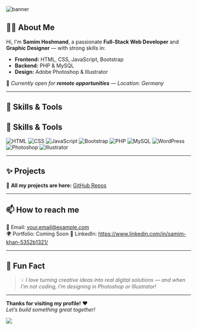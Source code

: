 <!-- Banner or Cover Image -->
<img src="https://capsule-render.vercel.app/api?type=waving&color=0:6a11cb,100:2575fc&height=200&section=header&text=Hi%20👋,%20I'm%20Samim%20Hoshmand&fontColor=ffffff&fontSize=40&animation=fadeIn" alt="banner" />

<!-- About me -->
## 👨‍💻 About Me

Hi, I'm **Samim Hoshmand**, a passionate **Full-Stack Web Developer** and **Graphic Designer** — with strong skills in:
- **Frontend:** HTML, CSS, JavaScript, Bootstrap
- **Backend:** PHP & MySQL
- **Design:** Adobe Photoshop & Illustrator

📍 *Currently open for **remote opportunities** — Location: Germany*

---

## 🚀 Skills & Tools

## 🚀 Skills & Tools

![HTML](https://img.shields.io/badge/HTML5-E34F26?style=for-the-badge&logo=html5&logoColor=white)
![CSS](https://img.shields.io/badge/CSS3-1572B6?style=for-the-badge&logo=css3&logoColor=white)
![JavaScript](https://img.shields.io/badge/JavaScript-F7DF1E?style=for-the-badge&logo=javascript&logoColor=black)
![Bootstrap](https://img.shields.io/badge/Bootstrap-7952B3?style=for-the-badge&logo=bootstrap&logoColor=white)
![PHP](https://img.shields.io/badge/PHP-777BB4?style=for-the-badge&logo=php&logoColor=white)
![MySQL](https://img.shields.io/badge/MySQL-4479A1?style=for-the-badge&logo=mysql&logoColor=white)
![WordPress](https://img.shields.io/badge/WordPress-21759B?style=for-the-badge&logo=wordpress&logoColor=white)
![Photoshop](https://img.shields.io/badge/Adobe%20Photoshop-31A8FF?style=for-the-badge&logo=Adobe%20Photoshop&logoColor=white)
![Illustrator](https://img.shields.io/badge/Adobe%20Illustrator-FF9A00?style=for-the-badge&logo=Adobe%20Illustrator&logoColor=white)

---

## ✨ Projects

🌟 **All my projects are here:** [GitHub Repos](https://github.com/YOUR_USERNAME)

---

## 📫 How to reach me

📧 Email: your.email@example.com  
🌍 Portfolio: Coming Soon 
💼 LinkedIn: https://www.linkedin.com/in/samim-khan-5352b1321/

---

## 🎉 Fun Fact

> 💡 *I love turning creative ideas into real digital solutions — and when I’m not coding, I’m designing in Photoshop or Illustrator!*

---

**Thanks for visiting my profile!** ❤️  
*Let’s build something great together!*

<img src="https://capsule-render.vercel.app/api?type=waving&color=0:6a11cb,100:2575fc&height=100&section=footer"/>
